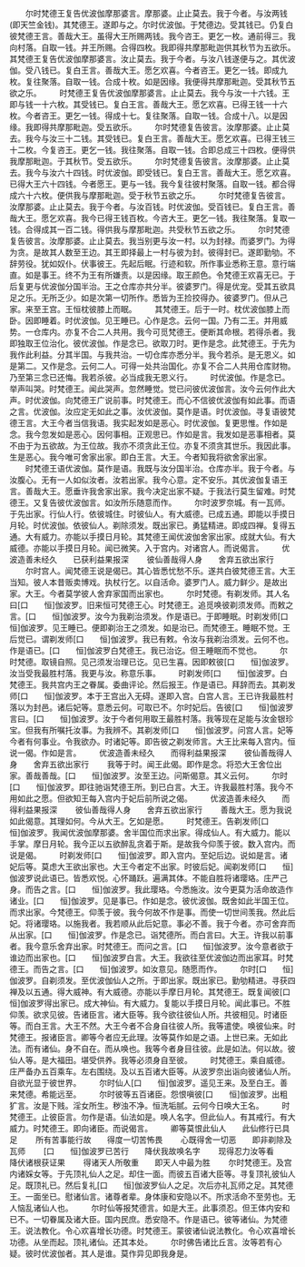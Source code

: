 <!-- { "loadSidebar": true } -->
　　尔时梵德王复告优波伽摩那婆言。摩那婆。止止莫去。我于今者。与汝两钱(即天竺金钱)。其梵德王。遂即与之。尔时优波伽。于梵德边。受其钱已。仍复白彼梵德王言。善哉大王。虽得大王所赐两钱。我今咨王。更乞一枚。通前得三。我向村落。自取一钱。并王所赐。合得四枚。我即得共摩那毗迦供其秋节为五欲乐。其梵德王复告优波伽摩那婆言。汝止莫去。我于今者。与汝八钱遂便与之。其优波伽。受八钱已。复白王言。善哉大王。愿乞欢喜。今者咨王。更乞一钱。即成九枚。复往聚落。自取一钱。合成十枚。如是因缘。我便得共摩那毗迦。受其秋节五欲之乐。
　　时梵德王复告优波伽摩那婆言。止止莫去。我今与汝一十六钱。王即与钱一十六枚。其受钱已。复白王言。善哉大王。愿乞欢喜。已得王钱一十六枚。今者咨王。更乞一钱。得成十七。复往聚落。自取一钱。合成十八。以是因缘。我即得共摩那毗迦。受五欲乐。
　　尔时梵德复告彼言。汝摩那婆。止止莫去。我今与汝三十二钱。其受钱已。复白王言。善哉大王。愿乞欢喜。已得王钱三十二枚。今复咨王。更乞一钱。我往聚落。自取一钱。合即总成三十四枚。便得供我摩那毗迦。于其秋节。受五欲乐。
　　尔时梵德复告彼言。汝摩那婆。止止莫去。我今与汝六十四钱。时优波伽。即受钱已。复白王言。善哉大王。愿乞欢喜。已得大王六十四钱。今者愿王。更与一钱。我今复往彼村聚落。自取一钱。都合得成六十六枚。便供我与摩那毗迦。受于秋节五欲之乐。
　　尔时梵德复告彼言。汝摩那婆。止止莫去。我于今者。与汝百钱。时优波伽。受百钱已。复白王言。善哉大王。愿乞欢喜。我今已得王钱百枚。今咨大王。更乞一钱。我往聚落。复取一钱。合得成其一百二钱。得供我与摩那毗迦。共受秋节五欲之乐。
　　尔时梵德复告彼言。汝摩那婆。止止莫去。我当别更与汝一村。以为封禄。而婆罗门。为得为贪。是故其人数至王边。其王即择最上一村与彼为封。彼得封已。遂即勤劬。不辞劳役。犹如奴仆。伏事彼王。先起后眠。行迹和软。所作事业悉称王意。意行端直。如是事王。终不为王有所嫌责。以是因缘。取王颜色。令梵德王欢喜无已。于后复更与优波伽分国半治。王之仓库亦共分半。彼婆罗门。得是优宠。受其五欲具足之乐。无所乏少。如是次第一切所作。悉皆为王捡挍得办。彼婆罗门。但从己家。来至王宫。王恒枕彼膝上而眠。
　　其梵德王。后于一时。枕优波伽膝上而卧。因即睡着。时优波伽。见王睡已。心作是念。云何一国。乃有二王。并用威势。一仓库内。亦复不合二人共用。我今可觅梵德王。便断其命根。若得杀者。我即独取王位治化。彼优波伽。作是念已。欲取刀时。更作是念。此梵德王。于先为我作此利益。分其半国。与我共治。一切仓库亦悉分半。我今若杀。是无恩义。如是第二。又作是念。云何二人。可得一处共治国化。亦复不合二人共用仓库财物。乃至第三念已还悔。我若杀彼。必当成我无恩义行。
　　时优波伽。作是念已。举声叫哭。时梵德王。闻此哭声。忽然睡觉。觉已问彼优波伽言。汝今云何作此大声。时优波伽。向梵德王广说前事。时梵德王。而心不信彼优波伽有如此事。而语之言。优波伽。汝应定无如此之事。汝优波伽。莫作是语。时优波伽。寻复语彼梵德王言。大王今者当信我语。我实起发如是恶心。时优波伽。复更思惟。作如是念。我今忽发如是恶心。因何事相。正观思已。作如是言。我发如是恶事相者。莫不由于为五欲故。为王位故。我亦不须贪此王位。亦复不须贪其世乐。我因此事。生是恶心。我今唯可舍家出家。即白王言。大王。今者知我将欲舍家出家。
　　时梵德王语优波伽。莫作是语。我既与汝分国半治。仓库亦半。我于今者。与汝腹心。无有一人如似汝者。汝若出家。我今心意。定不安乐。其优波伽复语王言。善哉大王。愿垂许我舍家出家。我今决定出家不疑。于我法行莫生留难。时梵德王。又复告彼优波伽言。如汝所乐随意而作。
　　尔时波罗奈城。有一瓦师。于先出家。行仙人行。依彼城住。时彼仙人。有大威德。已成五通。即能以手摸日月轮。时优波伽。依彼仙人。剃除须发。既出家已。勇猛精进。即成四禅。复得五通。大有威力。亦能以手摸日月轮。其梵德王闻优波伽舍家出家。成就大仙。有大威德。亦能以手摸日月轮。闻已微笑。入于宫内。对诸宫人。而说偈言。
　　优波造善未经久　　已获利益果报深
　　彼仙善哉得人身　　舍弃五欲出家行
　　尔时宫人。闻梵德王说是偈已。其心皆悉忧愁不乐。遂共白彼梵德王言。大王当知。彼人本昔贩卖博戏。执杖行乞。以自活命。婆罗门人。威力鲜少。是故出家。大王。今者莫学彼人舍弃家国而出家也。
　　尔时梵德。有剃发师。其人名曰[口　　恒]伽波罗。旧来恒可梵德王心。时梵德王。追觅唤彼剃须发师。而敕之言。[口　　恒]伽波罗。汝今为我剃治须发。作是语已。于即睡眠。时剃发师[口　　恒]伽波罗。见王睡已。便即剃治王之须发。如是治已。而梵德王。睡眠不觉。王后觉已。谓剃发师[口　　恒]伽波罗。我已有敕。令汝与我剃治须发。云何不也。作是语已。[口　　恒]伽波罗白梵德王。我已治讫。但王睡眠而不觉也。
　　尔时梵德。取镜自照。见己须发治理已讫。见已生喜。因即敕彼[口　　恒]伽波罗。汝当受我最胜村落。我更与汝。称意乐事。
　　时剃发师[口　　恒]伽波罗。白梵德王。我共宫内王之眷属。委曲评论。然后报王。作是语已。拜辞而去。其剃发师[口　　恒]伽波罗。本于王宫出入无碍。遂即入宫。白宫人言。王已许我最胜村落以为封邑。诸后妃等。意悉云何。可取已不。尔时妃后。告彼[口　　恒]伽波罗言曰。[口　　恒]伽波罗。汝于今者何用取王最胜村落。我等现在足能与汝金银珍宝。但我有所嘱托汝事。为我辨不。其剃发师[口　　恒]伽波罗。问宫人言。妃等今者有何事业。令我欲办。时诸妃等。即告彼之剃发师言。大王比来每入宫内。恒说一偈。作如是言。
　　优波造善未经久　　而得利益果报深
　　彼仙善哉得人身　　舍弃五欲出家行
　　我等于时。闻王此偈。即作是念。将恐大王舍位出家。善哉善哉。[口　　恒]伽波罗。汝至王边。问斯偈意。其义云何。
　　尔时[口　　恒]伽波罗。即往驰诣梵德王所。到已白言。大王。许我最胜村落。我今不用如此之愿。但欲知王每入宫内于妃后前所说之偈。
　　优波造善未经久　　而得利益果报深
　　彼仙善哉得人身　　舍弃五欲出家行
　　善哉大王。愿为我说如此偈意。其理如何。今从大王。乞如是愿。
　　时梵德王。告剃发师[口　　恒]伽波罗。我闻优波伽摩那婆。舍半国位而求出家。得成仙人。有大威力。能以手掌。摩日月轮。我今正以五欲醉乱贪着于斯。是故我今仰羡于彼。数入宫内。而说是偈。
　　时剃发师[口　　恒]伽波罗。即入宫内。至妃后边。说如是言。诸妃后等。莫虑大王欲出家也。大王今者定不出家。时彼后妃。闻剃发师[口　　恒]伽波罗说此语已。皆悉欢悦。心怀踊跃。遍满其体。不能自胜将诸璎珞。庄严己身。而告之言。[口　　恒]伽波罗。我此璎珞。今悉施汝。汝今更莫为活命故造作诸业。[口　　恒]伽波罗。见是事已。作如是念。彼优波伽。既舍如此半国王位。而求出家。今梵德王。仰羡于彼。我今何故不作是事。而使一切世间羡我。然此后妃。将诸璎珞。以施我者。我若顺从此后妃意。事必不善。我于今者。亦可舍弃而从出家。[口　　恒]伽波罗。作是念已。诣梵德所。而白言曰。大王。许我以前事者。我今意乐舍弃出家。时梵德王。而问之言。[口　　恒]伽波罗。汝今意者欲于谁边而出家也。[口　　恒]伽波罗白言。大王。我欲往至优波伽边而出家耳。时梵德王。而告之言。[口　　恒]伽波罗。如汝意见。随愿而作。
　　尔时[口　　恒]伽波罗。自剃须发。至优波伽仙人之所。于即出家。既出家已。勤劬精进。寻获四禅及以五通。得大威神。有大威德。亦能以手摩日月轮。其梵德王。既复闻彼[口　　恒]伽波罗得出家已。成大神仙。有大威力。复能以手摸日月轮。闻此事已。不胜仰羡。欲求见彼。告诸臣言。诸大臣等。我今欲往彼仙人所。共彼相见。时诸臣等。而白王言。大王不然。大王今者不合身自往彼人所。我等遣使。唤彼仙来。时梵德王。报诸臣言。卿等今者应无此理。汝等莫作如是之语。上世已来。无如此法。而有诸仙。身不自在。而从唤也。我等今者身目往彼。此是如法。何以故。彼仙人等。是大福田。堪受供养。我等必须身自至彼。
　　时梵德王。乘自威德。庄严备办五百乘车。左右围绕。及以五百诸大臣等。从波罗奈出诣向彼诸仙人所。自欲光显于彼世界。
　　尔时仙人[口　　恒]伽波罗。遥见王来。及至白王。善来梵德。希能远至。
　　尔时彼等五百诸臣。怨恨嗔彼[口　　恒]伽波罗。出粗犷言。汝是下贱。淫女所生。秽浊不净。恒洗垢腻。云何今日唤大王名。
　　时梵德王。止彼臣言。勿作是语。仙法如是。唤人名字。但此仙人。有其戒行。有大威力。时梵德王。即向诸臣。而说偈言。
　　卿等莫恨此仙人　　此仙修行已具足
　　所有苦事能行故　　得度一切苦怖畏
　　心既得舍一切恶　　即非剃除及瓦师
　　[口　　恒]伽波罗已苦行　　降伏我故唤名字
　　现得忍力汝等看　　降伏诸根获证果
　　得诸天人所敬重　　即天人中最为胜
　　尔时梵德王。及宫内诸婇女等。于先顶礼仙人之足。却住一面。而彼五百诸大臣等。寻复顶礼彼仙人足。既顶礼已。然后复礼[口　　恒]伽波罗仙人之足。次后亦礼瓦师之足。其梵德王。一面坐已。慰诸仙言。诸尊者辈。身体康和安隐以不。所求活命不至劳也。无人恼乱诸仙人也。
　　尔时仙等报梵德言。如是大王。此事须忍。但王体内安和已不。一切眷属及诸大臣。国内民庶。悉安隐不。作是语已。彼等诸仙。为梵德王。说法教化。令心欢喜增长功德。时梵德王。蒙彼诸仙说法教化。令心欢喜增长功德。从坐而起。顶礼诸仙。还其本处。
　　尔时佛告诸比丘言。汝等若有心疑。彼时优波伽者。其人是谁。莫作异见即我身是。
